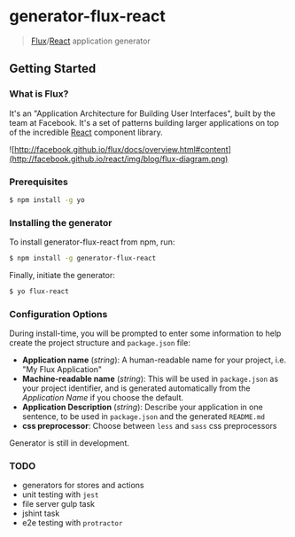 # generator-flux-react

> [Flux](http://facebook.github.io/flux/)/[React](http://facebook.github.io/react/) application generator


## Getting Started

### What is Flux?

It's an "Application Architecture for Building User Interfaces", built by the team at Facebook. It's a set of patterns building larger applications on top of the incredible [React](http://facebook.github.io/react/) component library.

![http://facebook.github.io/flux/docs/overview.html#content](http://facebook.github.io/react/img/blog/flux-diagram.png)

### Prerequisites

```bash
$ npm install -g yo
```

### Installing the generator

To install generator-flux-react from npm, run:

```bash
$ npm install -g generator-flux-react
```

Finally, initiate the generator:

```bash
$ yo flux-react
```


### Configuration Options

During install-time, you will be prompted to enter some information to help create the project structure and `package.json` file:

* __Application name__ (_string_): A human-readable name for your project, i.e. "My Flux Application"
* __Machine-readable name__ (_string_): This will be used in `package.json` as your project identifier, and is generated automatically from the _Application Name_ if you choose the default.
* __Application Description__ (_string_): Describe your application in one sentence, to be used in `package.json` and the generated `README.md`
* __css preprocessor__: Choose between `less` and `sass` css preprocessors

Generator is still in development.
### TODO
* generators for stores and actions
* unit testing with `jest`
* file server gulp task
* jshint task
* e2e testing with `protractor`
